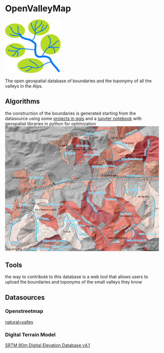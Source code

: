 # OpenValleyMap
![logo](images/logo.png)

The open geospatial database of boundaries and the toponymy of all the valleys in the Alps.

## Algorithms

the construction of the boundaries is generated starting from the datasource using some [projects in qgis](jupyter/qgis) and a [jupyter notebook](jupyter) with geospatial libraries in python for optimization
![basins](images/join_line_basin_by_name.png)

## Tools

the way to contribute to this database is a web tool that allows users to upload the boundaries and toponyms of the small valleys they know

## Datasources

### Openstreetmap

[natural=valley](https://taginfo.openstreetmap.org/tags/natural=valley)

### Digital Terrain Model

[SRTM 90m Digital Elevation Database v4.1](https://cgiarcsi.community/data/srtm-90m-digital-elevation-database-v4-1/)
